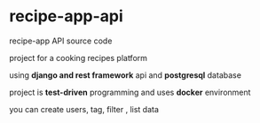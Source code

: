 # recipe-app-api
recipe-app API  source code

project for a cooking recipes platform

using **django and rest framework** api and **postgresql** database

project is **test-driven** programming and uses **docker**  environment

you can create users, tag, filter , list data